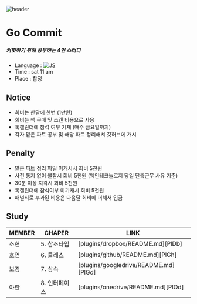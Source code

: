 ![header](https://capsule-render.vercel.app/api?type=wave&color=auto&height=300&section=header&text=Go%20Commit&fontSize=85)

# Go Commit
##### _커밋하기 위해 공부하는 4인 스터디_
- Language : [![JS](https://img.shields.io/badge/JavaScript-F7DF1E?style=flat-square&logo=JavaScript&logoColor=black)](github.com/Joowon0220/TODO-List)
- Time : sat 11 am
- Place : 합정

## Notice
- 회비는 한달에 한번 (1만원)
- 회비는 책 구매 및 스캔 비용으로 사용 
- 톡캘린더에 참석 여부 기재 (매주 금요일까지)
- 각자 맡은 파트 공부 및 해당 파트 정리해서 깃허브에 개시

## Penalty
- 맡은 파트 정리 파일 미개시시 회비 5천원
- 사전 통지 없이 불참시 회비 5천원 (웨인테크놀로지 당일 단축근무 사유 기준)
- 30분 이상 지각시 회비 5천원
- 톡캘린더에 참석여부 미기재시 회비 5천원
- 패널티로 부과된 비용은 다음달 회비에 더해서 입금

## Study
| MEMBER | CHAPER | LINK |
| ------ | ------ | ------ |
| 소현 | 5. 참조타입 | [plugins/dropbox/README.md][PlDb] |
| 호연 | 6. 클래스 | [plugins/github/README.md][PlGh] |
| 보경 | 7. 상속 | [plugins/googledrive/README.md][PlGd] |
| 아란 | 8. 인터페이스 | [plugins/onedrive/README.md][PlOd] |
